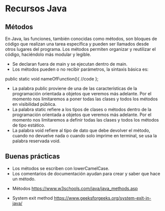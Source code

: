 # Recursos Java 

## Métodos

En Java, las funciones, también conocidas como métodos, son bloques de código que realizan una tarea específica y pueden ser llamados desde otros lugares del programa. Los métodos permiten organizar y reutilizar el código, haciéndolo más modular y legible.

- Se declaran fuera de main y se ejecutan dentro de main.
- Los métodos pueden o no recibir parámetros, la sintaxis básica es:

public static void nameOfFunction(){
 //code
};

- La palabra public proviene de una de las características de la programación orientada a objetos que veremos más adelante. Por el momento nos limitaremos a poner todas las clases y todos los métodos en visibilidad pública.
- La palabra static refiere a los tipos de clases o métodos dentro de la programación orientada a objetos que veremos más adelante. Por el momento nos limitaremos a definir todas las clases y todos los métodos de tipo estático. 
- La palabra void refiere al tipo de dato que debe devolver el método, cuando no devuelve nada o cuando solo imprime en terminal, se usa la palabra reservada void.

## Buenas prácticas

- Los métodos se escriben con lowerCamelCase.
- Los comentarios de documentación ayudan para crear y saber que hace un método.


* Métodos
https://www.w3schools.com/java/java_methods.asp

* System exit method
https://www.geeksforgeeks.org/system-exit-in-java/
